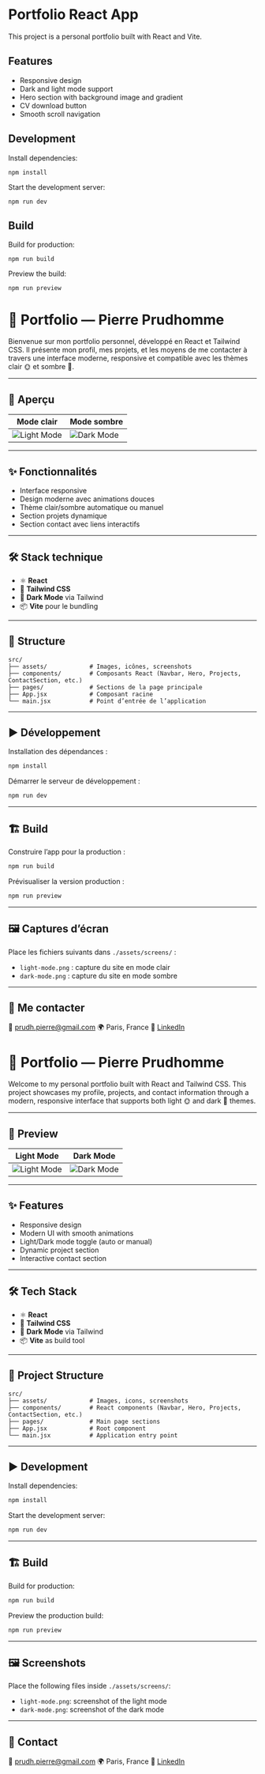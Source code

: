 # Portfolio React App

This project is a personal portfolio built with React and Vite.

## Features

- Responsive design
- Dark and light mode support
- Hero section with background image and gradient
- CV download button
- Smooth scroll navigation

## Development

Install dependencies:

```
npm install
```

Start the development server:

```
npm run dev
```

## Build

Build for production:

```
npm run build
```

Preview the build:

```
npm run preview
```
# 📁 Portfolio — Pierre Prudhomme

Bienvenue sur mon portfolio personnel, développé en React et Tailwind CSS. Il présente mon profil, mes projets, et les moyens de me contacter à travers une interface moderne, responsive et compatible avec les thèmes clair 🌞 et sombre 🌙.

---

## 🚀 Aperçu

| Mode clair | Mode sombre |
|-----------|-------------|
| ![Light Mode](./assets/screens/light-mode.png) | ![Dark Mode](./assets/screens/dark-mode.png) |

---

## ✨ Fonctionnalités

- Interface responsive
- Design moderne avec animations douces
- Thème clair/sombre automatique ou manuel
- Section projets dynamique
- Section contact avec liens interactifs

---

## 🛠️ Stack technique

- ⚛️ **React**
- 💨 **Tailwind CSS**
- 🌙 **Dark Mode** via Tailwind
- 📦 **Vite** pour le bundling

---

## 📁 Structure

```
src/
├── assets/            # Images, icônes, screenshots
├── components/        # Composants React (Navbar, Hero, Projects, ContactSection, etc.)
├── pages/             # Sections de la page principale
├── App.jsx            # Composant racine
└── main.jsx           # Point d’entrée de l’application
```

---

## ▶️ Développement

Installation des dépendances :

```bash
npm install
```

Démarrer le serveur de développement :

```bash
npm run dev
```

---

## 🏗️ Build

Construire l’app pour la production :

```bash
npm run build
```

Prévisualiser la version production :

```bash
npm run preview
```

---

## 🖼️ Captures d’écran

Place les fichiers suivants dans `./assets/screens/` :

- `light-mode.png` : capture du site en mode clair
- `dark-mode.png` : capture du site en mode sombre

---

## 🔗 Me contacter

📧 [prudh.pierre@gmail.com](mailto:prudh.pierre@gmail.com)
🌍 Paris, France
💼 [LinkedIn](https://www.linkedin.com/in/pierre-prudhomme-14b145222/)
# 📁 Portfolio — Pierre Prudhomme

Welcome to my personal portfolio built with React and Tailwind CSS. This project showcases my profile, projects, and contact information through a modern, responsive interface that supports both light 🌞 and dark 🌙 themes.

---

## 🚀 Preview

| Light Mode | Dark Mode |
|------------|-----------|
| ![Light Mode](./assets/screens/light-mode.png) | ![Dark Mode](./assets/screens/dark-mode.png) |

---

## ✨ Features

- Responsive design
- Modern UI with smooth animations
- Light/Dark mode toggle (auto or manual)
- Dynamic project section
- Interactive contact section

---

## 🛠️ Tech Stack

- ⚛️ **React**
- 💨 **Tailwind CSS**
- 🌙 **Dark Mode** via Tailwind
- 📦 **Vite** as build tool

---

## 📁 Project Structure

```
src/
├── assets/            # Images, icons, screenshots
├── components/        # React components (Navbar, Hero, Projects, ContactSection, etc.)
├── pages/             # Main page sections
├── App.jsx            # Root component
└── main.jsx           # Application entry point
```

---

## ▶️ Development

Install dependencies:

```bash
npm install
```

Start the development server:

```bash
npm run dev
```

---

## 🏗️ Build

Build for production:

```bash
npm run build
```

Preview the production build:

```bash
npm run preview
```

---

## 🖼️ Screenshots

Place the following files inside `./assets/screens/`:

- `light-mode.png`: screenshot of the light mode
- `dark-mode.png`: screenshot of the dark mode

---

## 🔗 Contact

📧 [prudh.pierre@gmail.com](mailto:prudh.pierre@gmail.com)
🌍 Paris, France
💼 [LinkedIn](https://www.linkedin.com/in/pierre-prudhomme-14b145222/)